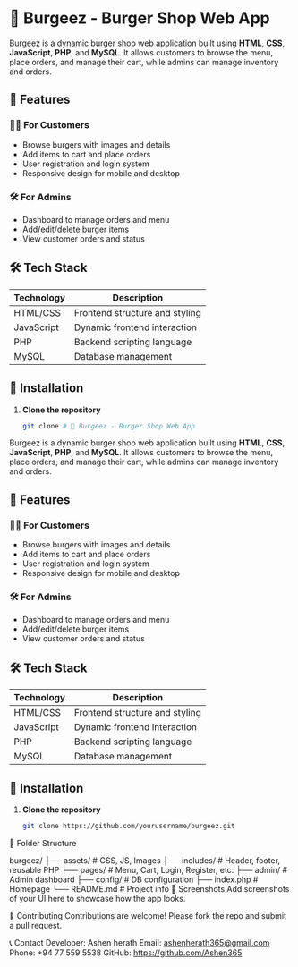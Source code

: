 # 🍔 Burgeez - Burger Shop Web App

Burgeez is a dynamic burger shop web application built using **HTML**, **CSS**, **JavaScript**, **PHP**, and **MySQL**. It allows customers to browse the menu, place orders, and manage their cart, while admins can manage inventory and orders.

## 🚀 Features

### 🧑‍🍳 For Customers

- Browse burgers with images and details
- Add items to cart and place orders
- User registration and login system
- Responsive design for mobile and desktop

### 🛠️ For Admins

- Dashboard to manage orders and menu
- Add/edit/delete burger items
- View customer orders and status

## 🛠️ Tech Stack

| Technology | Description                    |
| ---------- | ------------------------------ |
| HTML/CSS   | Frontend structure and styling |
| JavaScript | Dynamic frontend interaction   |
| PHP        | Backend scripting language     |
| MySQL      | Database management            |

## 💾 Installation

1. **Clone the repository**
   ```bash
   git clone # 🍔 Burgeez - Burger Shop Web App
   ```

Burgeez is a dynamic burger shop web application built using **HTML**, **CSS**, **JavaScript**, **PHP**, and **MySQL**. It allows customers to browse the menu, place orders, and manage their cart, while admins can manage inventory and orders.

## 🚀 Features

### 🧑‍🍳 For Customers

- Browse burgers with images and details
- Add items to cart and place orders
- User registration and login system
- Responsive design for mobile and desktop

### 🛠️ For Admins

- Dashboard to manage orders and menu
- Add/edit/delete burger items
- View customer orders and status

## 🛠️ Tech Stack

| Technology | Description                    |
| ---------- | ------------------------------ |
| HTML/CSS   | Frontend structure and styling |
| JavaScript | Dynamic frontend interaction   |
| PHP        | Backend scripting language     |
| MySQL      | Database management            |

## 💾 Installation

1. **Clone the repository**
   ```bash
   git clone https://github.com/yourusername/burgeez.git
   ```

📁 Folder Structure

burgeez/
├── assets/ # CSS, JS, Images
├── includes/ # Header, footer, reusable PHP
├── pages/ # Menu, Cart, Login, Register, etc.
├── admin/ # Admin dashboard
├── config/ # DB configuration
├── index.php # Homepage
└── README.md # Project info
📸 Screenshots
Add screenshots of your UI here to showcase how the app looks.

🙌 Contributing
Contributions are welcome! Please fork the repo and submit a pull request.

📞 Contact
Developer: Ashen herath
Email: ashenherath365@gmail.com
Phone: +94 77 559 5538
GitHub: https://github.com/Ashen365
